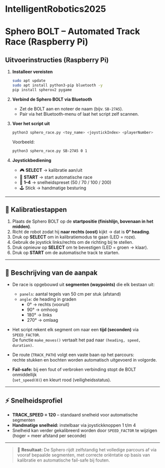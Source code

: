 # IntelligentRobotics2025
# Sphero BOLT – Automated Track Race (Raspberry Pi)

## Uitvoerinstructies (Raspberry Pi)

1. **Installeer vereisten**
   ```bash
   sudo apt update
   sudo apt install python3-pip bluetooth -y
   pip install spherov2 pygame
   ```

2. **Verbind de Sphero BOLT via Bluetooth**
   - Zet de BOLT aan en noteer de naam (bijv. `SB-27A5`).
   - Pair via het Bluetooth-menu of laat het script zelf scannen.

3. **Voer het script uit**
   ```bash
   python3 sphero_race.py <toy_name> <joystickIndex> <playerNumber>
   ```
   Voorbeeld:
   ```bash
   python3 sphero_race.py SB-27A5 0 1
   ```

4. **Joystickbediening**
   - 🎮 **SELECT** → kalibratie aan/uit  
   - 🏁 **START** → start automatische race  
   - 🔘 **1–4** → snelheidspreset (50 / 70 / 100 / 200)  
   - 🕹️ Stick → handmatige besturing  

---

## 🧭 Kalibratiestappen

1. Plaats de Sphero BOLT op de **startpositie (finishlijn, bovenaan in het midden)**.  
2. Richt de robot zodat hij **naar rechts (oost)** kijkt → dat is **0° heading**.  
3. Druk op **SELECT** om in kalibratiemodus te gaan (LED = roze).  
4. Gebruik de joystick links/rechts om de richting bij te stellen.  
5. Druk opnieuw op **SELECT** om te bevestigen (LED = groen → klaar).  
6. Druk op **START** om de automatische track te starten.

---

## 🧠 Beschrijving van de aanpak

- De race is opgebouwd uit **segmenten (waypoints)** die elk bestaan uit:
  - `panels`: aantal tegels van 50 cm per stuk (afstand)
  - `angle`: de heading in graden  
    - 0° → rechts (vooruit)  
    - 90° → omhoog  
    - 180° → links  
    - 270° → omlaag  

- Het script rekent elk segment om naar een **tijd (seconden)** via `SPEED_FACTOR`.  
  De functie `make_moves()` vertaalt het pad naar `(heading, speed, duration)`.  

- De route (`TRACK_PATH`) volgt een vaste baan op het parcours:  
  rechte stukken en bochten worden automatisch uitgevoerd in volgorde.  

- **Fail-safe:** bij een fout of verbroken verbinding stopt de BOLT onmiddellijk  
  (`set_speed(0)`) en kleurt rood (veiligheidsstatus).

---

## ⚡ Snelheidsprofiel

- **TRACK_SPEED = 120** – standaard snelheid voor automatische segmenten  
- **Handmatige snelheid:** instelbaar via joystickknoppen 1 t/m 4  
- Snelheid kan verder gekalibreerd worden door `SPEED_FACTOR` te wijzigen  
  (hoger = meer afstand per seconde)

---

> 🎯 **Resultaat:** De Sphero rijdt zelfstandig het volledige parcours af via vooraf bepaalde segmenten, met correcte oriëntatie op basis van kalibratie en automatische fail-safe bij fouten.

